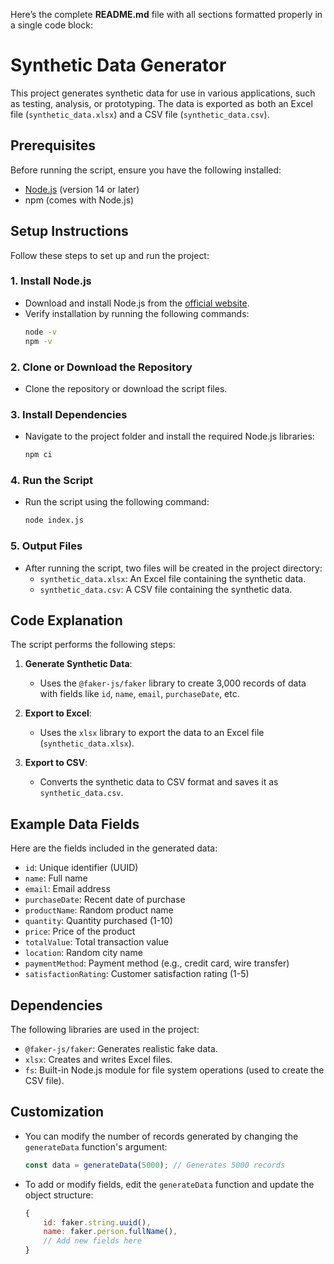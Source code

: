 Here’s the complete **README.md** file with all sections formatted properly in a single code block:

# Synthetic Data Generator

This project generates synthetic data for use in various applications, such as testing, analysis, or prototyping. The data is exported as both an Excel file (`synthetic_data.xlsx`) and a CSV file (`synthetic_data.csv`).

## Prerequisites

Before running the script, ensure you have the following installed:

- [Node.js](https://nodejs.org/) (version 14 or later)
- npm (comes with Node.js)

## Setup Instructions

Follow these steps to set up and run the project:

### 1. Install Node.js
- Download and install Node.js from the [official website](https://nodejs.org/).
- Verify installation by running the following commands:
  ```bash
  node -v
  npm -v

### 2. Clone or Download the Repository
- Clone the repository or download the script files.

### 3. Install Dependencies
- Navigate to the project folder and install the required Node.js libraries:
  ```bash
  npm ci
  ```

### 4. Run the Script
- Run the script using the following command:
  ```bash
  node index.js
  ```

### 5. Output Files
- After running the script, two files will be created in the project directory:
  - `synthetic_data.xlsx`: An Excel file containing the synthetic data.
  - `synthetic_data.csv`: A CSV file containing the synthetic data.

## Code Explanation

The script performs the following steps:
1. **Generate Synthetic Data**:
   - Uses the `@faker-js/faker` library to create 3,000 records of data with fields like `id`, `name`, `email`, `purchaseDate`, etc.
   
2. **Export to Excel**:
   - Uses the `xlsx` library to export the data to an Excel file (`synthetic_data.xlsx`).
   
3. **Export to CSV**:
   - Converts the synthetic data to CSV format and saves it as `synthetic_data.csv`.

## Example Data Fields

Here are the fields included in the generated data:
- `id`: Unique identifier (UUID)
- `name`: Full name
- `email`: Email address
- `purchaseDate`: Recent date of purchase
- `productName`: Random product name
- `quantity`: Quantity purchased (1-10)
- `price`: Price of the product
- `totalValue`: Total transaction value
- `location`: Random city name
- `paymentMethod`: Payment method (e.g., credit card, wire transfer)
- `satisfactionRating`: Customer satisfaction rating (1-5)

## Dependencies

The following libraries are used in the project:
- `@faker-js/faker`: Generates realistic fake data.
- `xlsx`: Creates and writes Excel files.
- `fs`: Built-in Node.js module for file system operations (used to create the CSV file).

## Customization

- You can modify the number of records generated by changing the `generateData` function's argument:
  ```javascript
  const data = generateData(5000); // Generates 5000 records
  ```

- To add or modify fields, edit the `generateData` function and update the object structure:
  ```javascript
  {
      id: faker.string.uuid(),
      name: faker.person.fullName(),
      // Add new fields here
  }
  ```
